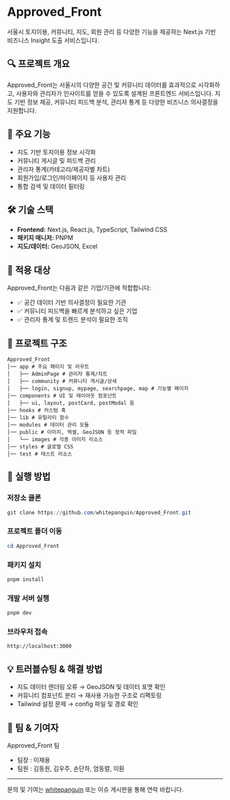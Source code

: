 # Approved_Front
서울시 토지이용, 커뮤니티, 지도, 회원 관리 등 다양한 기능을 제공하는 Next.js 기반 비즈니스 Insight 도출 서비스입니다.
## 🔍 프로젝트 개요
Approved_Front는 서울시의 다양한 공간 및 커뮤니티 데이터를 효과적으로 시각화하고, 사용자와 관리자가 인사이트를 얻을 수 있도록 설계된 프론트엔드 서비스입니다. 지도 기반 정보 제공, 커뮤니티 피드백 분석, 관리자 통계 등 다양한 비즈니스 의사결정을 지원합니다.
## 🎯 주요 기능
* 지도 기반 토지이용 정보 시각화
* 커뮤니티 게시글 및 피드백 관리
* 관리자 통계(카테고리/제공자별 차트)
* 회원가입/로그인/마이페이지 등 사용자 관리
* 통합 검색 및 데이터 필터링
## 🛠 기술 스택
* **Frontend:** Next.js, React.js, TypeScript, Tailwind CSS
* **패키지 매니저:** PNPM
* **지도/데이터:** GeoJSON, Excel
## 📌 적용 대상
Approved_Front는 다음과 같은 기업/기관에 적합합니다:
* ✅ 공간 데이터 기반 의사결정이 필요한 기관
* ✅ 커뮤니티 피드백을 빠르게 분석하고 싶은 기업
* ✅ 관리자 통계 및 트렌드 분석이 필요한 조직
## 📂 프로젝트 구조
```
Approved_Front
│── app # 주요 페이지 및 라우트
│   ├── AdminPage # 관리자 통계/차트
│   ├── community # 커뮤니티 게시글/상세
│   ├── login, signup, mypage, searchpage, map # 기능별 페이지
│── components # UI 및 레이아웃 컴포넌트
│   ├── ui, layout, postCard, postModal 등
│── hooks # 커스텀 훅
│── lib # 유틸리티 함수
│── modules # 데이터 관리 모듈
│── public # 이미지, 엑셀, GeoJSON 등 정적 파일
│   └── images # 각종 이미지 리소스
│── styles # 글로벌 CSS
│── test # 테스트 리소스
```
## 🚀 실행 방법
### 저장소 클론
```powershell
git clone https://github.com/whitepanguin/Approved_Front.git
```
### 프로젝트 폴더 이동
```powershell
cd Approved_Front
```
### 패키지 설치
```powershell
pnpm install
```
### 개발 서버 실행
```powershell
pnpm dev
```
### 브라우저 접속
`http://localhost:3000`
## 💡 트러블슈팅 & 해결 방법
* 지도 데이터 렌더링 오류 → GeoJSON 및 데이터 포맷 확인
* 커뮤니티 컴포넌트 분리 → 재사용 가능한 구조로 리팩토링
* Tailwind 설정 문제 → config 파일 및 경로 확인
## 👭 팀 & 기여자
Approved_Front 팀
* 팀장 : 이재용
* 팀원 : 김동원, 김우주, 손단하, 엄동렬, 이훤
---
문의 및 기여는 [whitepanguin](https://github.com/whitepanguin) 또는 이슈 게시판을 통해 연락 바랍니다.
